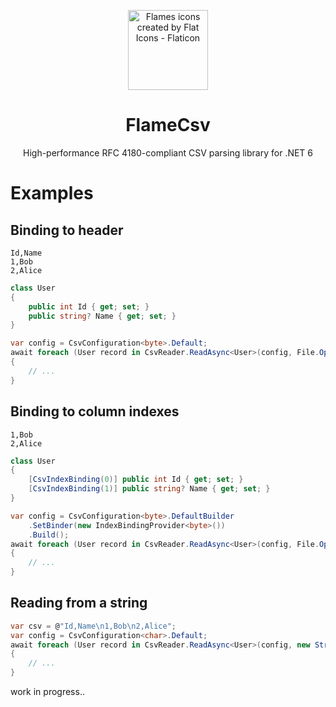 <p align="center">
  <img
    width="128"
    height="128"
    title="Flames icons created by Flat Icons - Flaticon"
    src="https://user-images.githubusercontent.com/68028366/197605525-a4a8c70f-d757-441b-a26a-adcfaca9ee03.png" />
  <h1 align="center">FlameCsv</h1>
  <p align="center">High-performance RFC 4180-compliant CSV parsing library for .NET 6</p>
</p>

# Examples

## Binding to header
```csv
Id,Name
1,Bob
2,Alice
```
```csharp
class User
{
    public int Id { get; set; }
    public string? Name { get; set; }
}
```
```csharp
var config = CsvConfiguration<byte>.Default;
await foreach (User record in CsvReader.ReadAsync<User>(config, File.OpenRead("/home/ovska/test.csv"))
{
    // ...
}
```

## Binding to column indexes
```csv
1,Bob
2,Alice
```
```csharp
class User
{
    [CsvIndexBinding(0)] public int Id { get; set; }
    [CsvIndexBinding(1)] public string? Name { get; set; }
}
```
```csharp
var config = CsvConfiguration<byte>.DefaultBuilder
    .SetBinder(new IndexBindingProvider<byte>())
    .Build();
await foreach (User record in CsvReader.ReadAsync<User>(config, File.OpenRead("/home/ovska/test.csv"))
{
    // ...
}
```

## Reading from a string
```csharp
var csv = @"Id,Name\n1,Bob\n2,Alice";
var config = CsvConfiguration<char>.Default;
await foreach (User record in CsvReader.ReadAsync<User>(config, new StringReader(csv)))
{
    // ...
}
```

work in progress..
